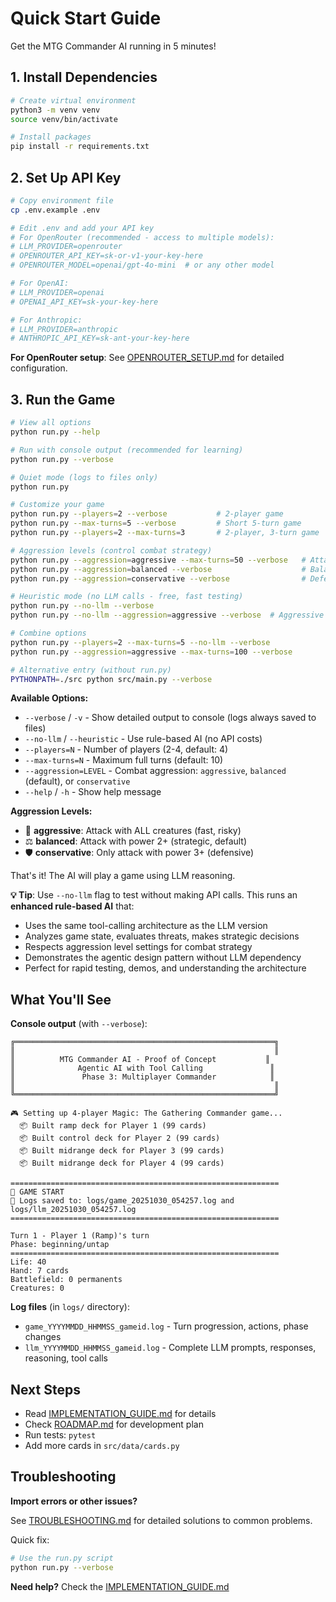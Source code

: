# Quick Start Guide

Get the MTG Commander AI running in 5 minutes!

## 1. Install Dependencies

```bash
# Create virtual environment
python3 -m venv venv
source venv/bin/activate

# Install packages
pip install -r requirements.txt
```

## 2. Set Up API Key

```bash
# Copy environment file
cp .env.example .env

# Edit .env and add your API key
# For OpenRouter (recommended - access to multiple models):
# LLM_PROVIDER=openrouter
# OPENROUTER_API_KEY=sk-or-v1-your-key-here
# OPENROUTER_MODEL=openai/gpt-4o-mini  # or any other model

# For OpenAI:
# LLM_PROVIDER=openai
# OPENAI_API_KEY=sk-your-key-here

# For Anthropic:
# LLM_PROVIDER=anthropic
# ANTHROPIC_API_KEY=sk-ant-your-key-here
```

**For OpenRouter setup**: See [OPENROUTER_SETUP.md](OPENROUTER_SETUP.md) for detailed configuration.

## 3. Run the Game

```bash
# View all options
python run.py --help

# Run with console output (recommended for learning)
python run.py --verbose

# Quiet mode (logs to files only)
python run.py

# Customize your game
python run.py --players=2 --verbose           # 2-player game
python run.py --max-turns=5 --verbose         # Short 5-turn game
python run.py --players=2 --max-turns=3       # 2-player, 3-turn game

# Aggression levels (control combat strategy)
python run.py --aggression=aggressive --max-turns=50 --verbose   # Attack with ALL creatures
python run.py --aggression=balanced --verbose                    # Balanced attacks (default)
python run.py --aggression=conservative --verbose                # Defensive play

# Heuristic mode (no LLM calls - free, fast testing)
python run.py --no-llm --verbose
python run.py --no-llm --aggression=aggressive --verbose  # Aggressive heuristic AI

# Combine options
python run.py --players=2 --max-turns=5 --no-llm --verbose
python run.py --aggression=aggressive --max-turns=100 --verbose

# Alternative entry (without run.py)
PYTHONPATH=./src python src/main.py --verbose
```

**Available Options:**
- `--verbose` / `-v` - Show detailed output to console (logs always saved to files)
- `--no-llm` / `--heuristic` - Use rule-based AI (no API costs)
- `--players=N` - Number of players (2-4, default: 4)
- `--max-turns=N` - Maximum full turns (default: 10)
- `--aggression=LEVEL` - Combat aggression: `aggressive`, `balanced` (default), or `conservative`
- `--help` / `-h` - Show help message

**Aggression Levels:**
- 🔴 **aggressive**: Attack with ALL creatures (fast, risky)
- ⚖️ **balanced**: Attack with power 2+ (strategic, default)
- 🛡️ **conservative**: Only attack with power 3+ (defensive)

That's it! The AI will play a game using LLM reasoning.

**💡 Tip**: Use `--no-llm` flag to test without making API calls. This runs an **enhanced rule-based AI** that:
- Uses the same tool-calling architecture as the LLM version
- Analyzes game state, evaluates threats, makes strategic decisions
- Respects aggression level settings for combat strategy
- Demonstrates the agentic design pattern without LLM dependency
- Perfect for rapid testing, demos, and understanding the architecture

## What You'll See

**Console output** (with `--verbose`):
```
╔══════════════════════════════════════════════════════════╗
║                                                          ║
║          MTG Commander AI - Proof of Concept           ║
║              Agentic AI with Tool Calling               ║
║               Phase 3: Multiplayer Commander            ║
║                                                          ║
╚══════════════════════════════════════════════════════════╝

🎮 Setting up 4-player Magic: The Gathering Commander game...
  📦 Built ramp deck for Player 1 (99 cards)
  📦 Built control deck for Player 2 (99 cards)
  📦 Built midrange deck for Player 3 (99 cards)
  📦 Built midrange deck for Player 4 (99 cards)

============================================================
🎲 GAME START
📝 Logs saved to: logs/game_20251030_054257.log and logs/llm_20251030_054257.log
============================================================

Turn 1 - Player 1 (Ramp)'s turn
Phase: beginning/untap
============================================================
Life: 40
Hand: 7 cards
Battlefield: 0 permanents
Creatures: 0
```

**Log files** (in `logs/` directory):
- `game_YYYYMMDD_HHMMSS_gameid.log` - Turn progression, actions, phase changes
- `llm_YYYYMMDD_HHMMSS_gameid.log` - Complete LLM prompts, responses, reasoning, tool calls

## Next Steps

- Read [IMPLEMENTATION_GUIDE.md](IMPLEMENTATION_GUIDE.md) for details
- Check [ROADMAP.md](ROADMAP.md) for development plan
- Run tests: `pytest`
- Add more cards in `src/data/cards.py`

## Troubleshooting

**Import errors or other issues?**

See [TROUBLESHOOTING.md](TROUBLESHOOTING.md) for detailed solutions to common problems.

Quick fix:
```bash
# Use the run.py script
python run.py --verbose
```

**Need help?** Check the [IMPLEMENTATION_GUIDE.md](IMPLEMENTATION_GUIDE.md)
